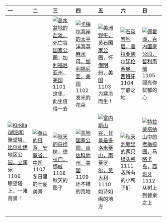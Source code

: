 | 一                                                                                                                                                                                                         | 二                                                                                                                                                                                  | 三                                                                                                                                                                                                          | 四                                                                                                                                                                                             | 五                                                                                                                                                                                            | 六                                                                                                                                                                                           | 日                                                                                                                                                                                               |
|:----------------------------------------------------------------------------------------------------------------------------------------------------------------------------------------------------------|:-----------------------------------------------------------------------------------------------------------------------------------------------------------------------------------|:-----------------------------------------------------------------------------------------------------------------------------------------------------------------------------------------------------------|:----------------------------------------------------------------------------------------------------------------------------------------------------------------------------------------------|:---------------------------------------------------------------------------------------------------------------------------------------------------------------------------------------------|:--------------------------------------------------------------------------------------------------------------------------------------------------------------------------------------------|:------------------------------------------------------------------------------------------------------------------------------------------------------------------------------------------------|
|                                                                                                                                                                                                           |                                                                                                                                                                                    | [![](https://www.bing.com/th?id=OHR.DeathValleySalt_ZH-CN8438207719_320x240.jpg '恶水盆地的盐滩，死亡谷国家公园，加利福尼亚州，美国')](https://www.bing.com/th?id=OHR.DeathValleySalt_ZH-CN8438207719_UHD.jpg)<br>1101<br>这里，此生值得一去 | [![](https://www.bing.com/th?id=OHR.SeaNettles_ZH-CN1735729435_320x240.jpg '卡梅尔海岸的太平洋海荨麻水母，加利福尼亚，美国')](https://www.bing.com/th?id=OHR.SeaNettles_ZH-CN1735729435_UHD.jpg)<br>1102<br>发光的花朵    | [![](https://www.bing.com/th?id=OHR.BisonSnow_ZH-CN2483472629_320x240.jpg '美洲野牛，黄石国家公园，怀俄明州，美国')](https://www.bing.com/th?id=OHR.BisonSnow_ZH-CN2483472629_UHD.jpg)<br>1103<br>为寒冷而生！        | [![](https://www.bing.com/th?id=OHR.SilencioSpain_ZH-CN2955614478_320x240.jpg '石英岩地层，普拉亚德尔锡伦西奥，西班牙')](https://www.bing.com/th?id=OHR.SilencioSpain_ZH-CN2955614478_UHD.jpg)<br>1104<br>宁静之地 | [![](https://www.bing.com/th?id=OHR.LagoPehoe_ZH-CN3367356273_320x240.jpg '佩霍湖，百内国家公园，智利南部')](https://www.bing.com/th?id=OHR.LagoPehoe_ZH-CN3367356273_UHD.jpg)<br>1105<br>照亮你忧郁的心              |
| [![](https://www.bing.com/th?id=OHR.KirkilaiTower_ZH-CN4058404632_320x240.jpg 'Kirkilai湖泊和瞭望塔，比尔扎伊地区公园，立陶宛')](https://www.bing.com/th?id=OHR.KirkilaiTower_ZH-CN4058404632_UHD.jpg)<br>1106<br>瞭望塔上，一睹奇景！ | [![](https://www.bing.com/th?id=OHR.LiDong2023_ZH-CN5089092069_320x240.jpg '黄山的日落，安徽省，中国')](https://www.bing.com/th?id=OHR.LiDong2023_ZH-CN5089092069_UHD.jpg)<br>1107<br>冬日里的壮丽美景 | [![](https://www.bing.com/th?id=OHR.NorwayBirch_ZH-CN5482311438_320x240.jpg '秋天的白桦树，德拉门，挪威')](https://www.bing.com/th?id=OHR.NorwayBirch_ZH-CN5482311438_UHD.jpg)<br>1108<br>秋天的影子                         | [![](https://www.bing.com/th?id=OHR.BadlandsSunrise_ZH-CN5906162228_320x240.jpg '恶地国家公园，南达科他州，美国')](https://www.bing.com/th?id=OHR.BadlandsSunrise_ZH-CN5906162228_UHD.jpg)<br>1109<br>还不错的荒地 | [![](https://www.bing.com/th?id=OHR.ValDiFunes_ZH-CN2080915930_320x240.jpg '富内斯山谷，背景是多洛米蒂山，南蒂罗尔，意大利')](https://www.bing.com/th?id=OHR.ValDiFunes_ZH-CN2080915930_UHD.jpg)<br>1110<br>如诗如画的地方 | [![](https://www.bing.com/th?id=OHR.MallarDucks_ZH-CN7422818269_320x240.jpg '秋天池塘里的两只绿头鸭')](https://www.bing.com/th?id=OHR.MallarDucks_ZH-CN7422818269_UHD.jpg)<br>1111<br>我所有的小鸭子们         | [![](https://www.bing.com/th?id=OHR.OliveOrchard_ZH-CN8198989130_320x240.jpg '特拉蒙塔纳山中的老橄榄园，马略卡岛，西班牙')](https://www.bing.com/th?id=OHR.OliveOrchard_ZH-CN8198989130_UHD.jpg)<br>1112<br>从树上到餐桌之上 |
|                                                                                                                                                                                                           |                                                                                                                                                                                    |                                                                                                                                                                                                            |                                                                                                                                                                                               |                                                                                                                                                                                              |                                                                                                                                                                                             |                                                                                                                                                                                                 |
|                                                                                                                                                                                                           |                                                                                                                                                                                    |                                                                                                                                                                                                            |                                                                                                                                                                                               |                                                                                                                                                                                              |                                                                                                                                                                                             |                                                                                                                                                                                                 |
|                                                                                                                                                                                                           |                                                                                                                                                                                    |                                                                                                                                                                                                            |                                                                                                                                                                                               |                                                                                                                                                                                              |                                                                                                                                                                                             |                                                                                                                                                                                                 |
